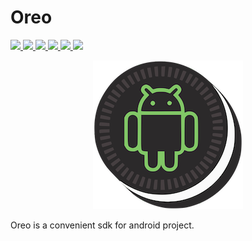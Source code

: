 # Oreo

<p align="left">
    <a href="">
        <img src="http://img.shields.io/badge/Android Studio-3.3-blue.svg" />
    </a>
    <a href="">
        <img src="http://img.shields.io/badge/Kotlin-1.3.11-blue.svg" />
    </a>
    <a href="https://android-arsenal.com/api?level=19">
        <img src="https://img.shields.io/badge/API-19%2B-brightgreen.svg" />
    </a>
    <a href="https://jitpack.io/#cdtschange/android-oreo">
        <img src="https://jitpack.io/v/cdtschange/android-oreo.svg" />
    </a>
    <a href="https://travis-ci.org/cdtschange/android-oreo">
        <img src="https://travis-ci.org/cdtschange/android-oreo.svg?branch=master" />
    </a>
    <a href="https://codecov.io/gh/cdtschange/android-oreo">
        <img src="https://codecov.io/gh/cdtschange/android-oreo/branch/master/graph/badge.svg" />
    </a>
</p>
<p align="center">
    <img src="/images/logo.png" alt="Oreo" title="Oreo" width="240"/>
</p>

Oreo is a convenient sdk for android project.
